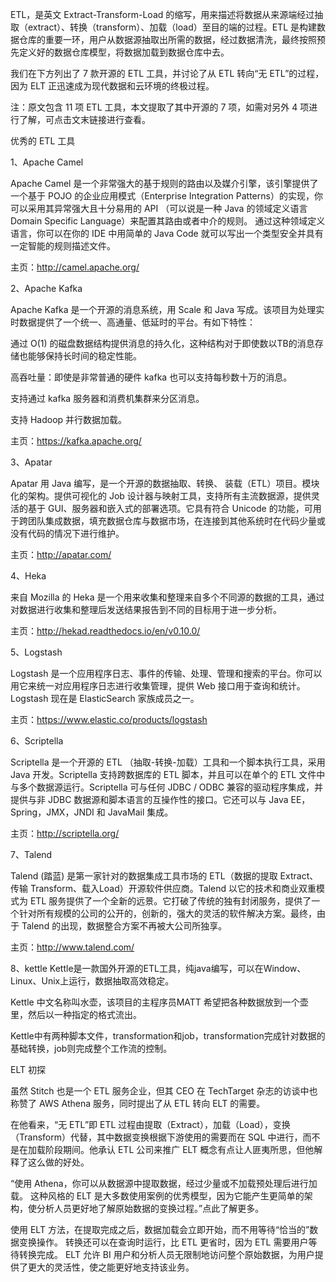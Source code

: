 ETL，是英文 Extract-Transform-Load 的缩写，用来描述将数据从来源端经过抽取（extract）、转换（transform）、加载（load）至目的端的过程。ETL 是构建数据仓库的重要一环，用户从数据源抽取出所需的数据，经过数据清洗，最终按照预先定义好的数据仓库模型，将数据加载到数据仓库中去。

我们在下方列出了 7 款开源的 ETL 工具，并讨论了从 ETL 转向“无 ETL”的过程，因为 ELT 正迅速成为现代数据和云环境的终极过程。

注：原文包含 11 项 ETL 工具，本文提取了其中开源的 7 项，如需对另外 4 项进行了解，可点击文末链接进行查看。

优秀的 ETL 工具

1、Apache Camel

Apache Camel 是一个非常强大的基于规则的路由以及媒介引擎，该引擎提供了一个基于 POJO 的企业应用模式（Enterprise Integration Patterns）的实现，你可以采用其异常强大且十分易用的 API （可以说是一种 Java 的领域定义语言 Domain Specific Language）来配置其路由或者中介的规则。 通过这种领域定义语言，你可以在你的 IDE 中用简单的 Java Code 就可以写出一个类型安全并具有一定智能的规则描述文件。



主页：http://camel.apache.org/

2、Apache Kafka

Apache Kafka 是一个开源的消息系统，用 Scale 和 Java 写成。该项目为处理实时数据提供了一个统一、高通量、低延时的平台。有如下特性：

通过 O(1) 的磁盘数据结构提供消息的持久化，这种结构对于即使数以TB的消息存储也能够保持长时间的稳定性能。

高吞吐量：即使是非常普通的硬件 kafka 也可以支持每秒数十万的消息。

支持通过 kafka 服务器和消费机集群来分区消息。

支持 Hadoop 并行数据加载。

主页：https://kafka.apache.org/

3、Apatar

Apatar 用 Java 编写，是一个开源的数据抽取、转换、 装载（ETL）项目。模块化的架构。提供可视化的 Job 设计器与映射工具，支持所有主流数据源，提供灵活的基于 GUI、服务器和嵌入式的部署选项。它具有符合 Unicode 的功能，可用于跨团队集成数据，填充数据仓库与数据市场，在连接到其他系统时在代码少量或没有代码的情况下进行维护。

主页：http://apatar.com/

4、Heka

来自 Mozilla 的 Heka 是一个用来收集和整理来自多个不同源的数据的工具，通过对数据进行收集和整理后发送结果报告到不同的目标用于进一步分析。



主页：http://hekad.readthedocs.io/en/v0.10.0/

5、Logstash

Logstash 是一个应用程序日志、事件的传输、处理、管理和搜索的平台。你可以用它来统一对应用程序日志进行收集管理，提供 Web 接口用于查询和统计。Logstash 现在是 ElasticSearch 家族成员之一。

主页：https://www.elastic.co/products/logstash

6、Scriptella

Scriptella 是一个开源的 ETL （抽取-转换-加载）工具和一个脚本执行工具，采用 Java 开发。Scriptella 支持跨数据库的 ETL 脚本，并且可以在单个的 ETL 文件中与多个数据源运行。Scriptella 可与任何 JDBC / ODBC 兼容的驱动程序集成，并提供与非 JDBC 数据源和脚本语言的互操作性的接口。它还可以与 Java EE，Spring，JMX，JNDI 和 JavaMail 集成。



主页：http://scriptella.org/

7、Talend

Talend (踏蓝) 是第一家针对的数据集成工具市场的 ETL（数据的提取 Extract、传输 Transform、载入Load）开源软件供应商。Talend 以它的技术和商业双重模式为 ETL 服务提供了一个全新的远景。它打破了传统的独有封闭服务，提供了一个针对所有规模的公司的公开的，创新的，强大的灵活的软件解决方案。最终，由于 Talend 的出现，数据整合方案不再被大公司所独享。

主页：http://www.talend.com/

8、kettle
Kettle是一款国外开源的ETL工具，纯java编写，可以在Window、Linux、Unix上运行，数据抽取高效稳定。

Kettle 中文名称叫水壶，该项目的主程序员MATT 希望把各种数据放到一个壶里，然后以一种指定的格式流出。

Kettle中有两种脚本文件，transformation和job，transformation完成针对数据的基础转换，job则完成整个工作流的控制。

ELT 初探

虽然 Stitch 也是一个 ETL 服务企业，但其 CEO 在 TechTarget 杂志的访谈中也称赞了 AWS Athena 服务，同时提出了从 ETL 转向 ELT 的需要。

在他看来，“无 ETL”即 ETL 过程由提取（Extract），加载（Load），变换（Transform）代替，其中数据变换根据下游使用的需要而在 SQL 中进行，而不是在加载阶段期间。他承认 ETL 公司来推广 ELT 概念有点让人匪夷所思，但他解释了这么做的好处。

“使用 Athena，你可以从数据源中提取数据，经过少量或不加载预处理后进行加载。 这种风格的 ELT 是大多数使用案例的优秀模型，因为它能产生更简单的架构，使分析人员更好地了解原始数据的变换过程。”点此了解更多。

使用 ELT 方法，在提取完成之后，数据加载会立即开始，而不用等待“恰当的”数据变换操作。 转换还可以在查询时运行，比 ETL 更省时，因为 ETL 需要用户等待转换完成。 ELT 允许 BI 用户和分析人员无限制地访问整个原始数据，为用户提供了更大的灵活性，使之能更好地支持该业务。